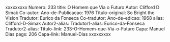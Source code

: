 xxxxxxxxx
Numero: 233
title: O Homem que Via o Futuro
Autor: Clifford D Simak
Co-autor: 
Ano-de-Publicacao: 1976
Titulo-original: So Bright the Vision
Tradutor: Eurico da Fonseca
Co-tradutor: 
Ano-de-edicao: 1968
alias: Clifford-D-Simak
Autor2-alias: 
Tradutor1-alias: Eurico-da-Fonseca
Tradutor2-alias: 
Titulo-link: 233-O-Homem-que-Via-o-Futuro
Capa: Manuel Dias
pags: 206
Capa-link: Manuel-Dias
xxxxxxxxx